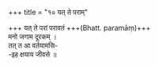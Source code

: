 +++
title = "१० यत् ते पराम्"

+++
यत् ते परां परावतं +++(Bhatt. paramāṃ)+++  
मनो जगाम दूरकम् ।  
तत् त आ वर्तयामसि-  
-इह क्षयाय जीवसे ॥
